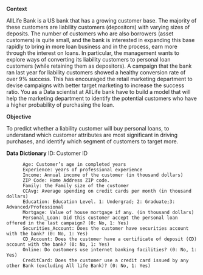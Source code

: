 **Context**

AllLife Bank is a US bank that has a growing customer base. The majority of these customers are liability customers (depositors) with varying sizes of deposits.
The number of customers who are also borrowers (asset customers) is quite small, and the bank is interested in expanding this base rapidly to bring in more loan business and in the process, earn more through the interest on loans. 
In particular, the management wants to explore ways of converting its liability customers to personal loan customers (while retaining them as depositors).
A campaign that the bank ran last year for liability customers showed a healthy conversion rate of over 9% success. This has encouraged the retail marketing department to devise campaigns with better target marketing to increase the success ratio.
You as a Data scientist at AllLife bank have to build a model that will help the marketing department to identify the potential customers who have a higher probability of purchasing the loan.

**Objective**

To predict whether a liability customer will buy personal loans, to understand which customer attributes are most significant in driving purchases, and identify which segment of customers to target more.



**Data Dictionary**
          ID: Customer ID
          
          Age: Customer’s age in completed years
          Experience: years of professional experience
          Income: Annual income of the customer (in thousand dollars)
          ZIP Code: Home Address ZIP code.
          Family: the Family size of the customer
          CCAvg: Average spending on credit cards per month (in thousand dollars)
          Education: Education Level. 1: Undergrad; 2: Graduate;3: Advanced/Professional
          Mortgage: Value of house mortgage if any. (in thousand dollars)
          Personal_Loan: Did this customer accept the personal loan offered in the last campaign? (0: No, 1: Yes)
          Securities_Account: Does the customer have securities account with the bank? (0: No, 1: Yes)
          CD_Account: Does the customer have a certificate of deposit (CD) account with the bank? (0: No, 1: Yes)
          Online: Do customers use internet banking facilities? (0: No, 1: Yes)
          CreditCard: Does the customer use a credit card issued by any other Bank (excluding All life Bank)? (0: No, 1: Yes)
